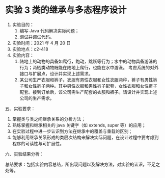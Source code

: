 # 实验 3 类的继承与多态程序设计

1. 实验目的：
    1. 编写 Java 代码解决实际问题；
    1. 测试并调试代码。
1. 实验时间：2021 年 4 月 20 日
1. 实验地点：c2-418
1. 实验内容：
    1. 陆地上的动物的具备如爬行，跑动，跳跃等行为；水中的动物具备游泳的行为；两栖类动物既能在陆地上爬行，也能在水中游泳。 考虑系统的对外接口与扩展点，设计并实现上述需求。
    1. 某公司生产衣服和裤子，衣服有男性衣服和女性衣服两种，裤子有男性裤子和女性裤子两种。其中男性衣服和男性裤子配套，女性衣服和女性裤子配套。接到订单后，该公司需生产配套的衣服和裤子。请设计并实现上述公司的生产需求。

五、实验要求：

1. 掌握类与类之间继承关系的分析方法；
2. 熟练掌握和继承相关的 java 关键字（如 extends, super 等）的应用；
3. 在实验过程中进一步认识到方法在继承中的覆盖与重载的区别；
4. 能够利用继承关系形成的类层次结构来解决实际问题，在设计过程中要考虑到程序的可读性与可扩展性。

六、实验结果分析：

总结要求：包括实验内容总结，所出现问题以及解决方法，对实验的认识，不足之处等。
